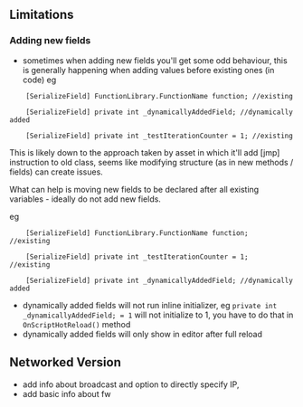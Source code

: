 ﻿## Limitations

### Adding new fields
- sometimes when adding new fields you'll get some odd behaviour, this is generally happening when adding values before existing ones (in code)
eg
```
	[SerializeField] FunctionLibrary.FunctionName function; //existing
	
	[SerializeField] private int _dynamicallyAddedField; //dynamically added

	[SerializeField] private int _testIterationCounter = 1; //existing
```

This is likely down to the approach taken by asset in which it'll add [jmp] instruction to old class, seems like modifying structure (as in 
new methods / fields) can create issues.

What can help is moving new fields to be declared after all existing variables - ideally do not add new fields.

eg
```
	[SerializeField] FunctionLibrary.FunctionName function;  //existing
	
	[SerializeField] private int _testIterationCounter = 1;  //existing
	
    [SerializeField] private int _dynamicallyAddedField; //dynamically added

```

- dynamically added fields will not run inline initializer, eg `private int _dynamicallyAddedField; = 1` will not initialize to 1, you have to do that in `OnScriptHotReload()` method
- dynamically added fields will only show in editor after full reload

## Networked Version
- add info about broadcast and option to directly specify IP,
- add basic info about fw
